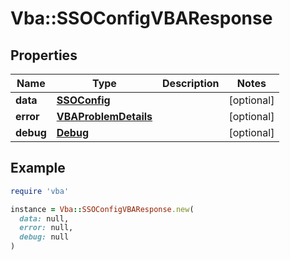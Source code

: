 # Vba::SSOConfigVBAResponse

## Properties

| Name | Type | Description | Notes |
| ---- | ---- | ----------- | ----- |
| **data** | [**SSOConfig**](SSOConfig.md) |  | [optional] |
| **error** | [**VBAProblemDetails**](VBAProblemDetails.md) |  | [optional] |
| **debug** | [**Debug**](Debug.md) |  | [optional] |

## Example

```ruby
require 'vba'

instance = Vba::SSOConfigVBAResponse.new(
  data: null,
  error: null,
  debug: null
)
```

